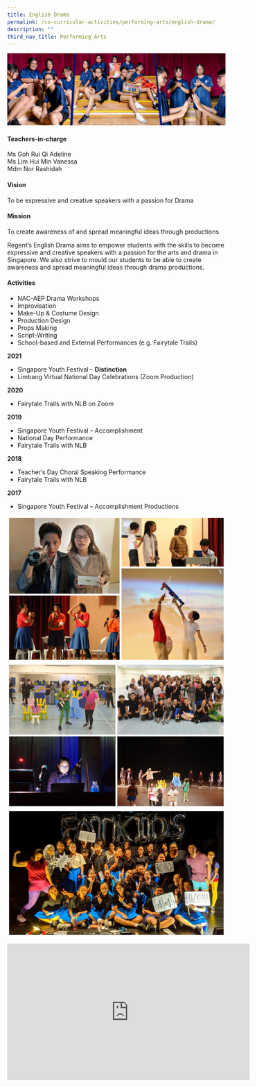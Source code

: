 ```yaml
---
title: English Drama
permalink: /co-curricular-activities/performing-arts/english-drama/
description: ""
third_nav_title: Performing Arts
---
```

![](/images/CCA/English%20Drama/ELDABanner%20-%202023.jpg)

#### Teachers-in-charge  
Ms Goh Rui Qi Adeline  
Ms Lim Hui Min Vanessa  
Mdm Nor Rashidah

#### Vision  
To be expressive and creative speakers with a passion for Drama

#### Mission  
To create awareness of and spread meaningful ideas through productions

Regent’s English Drama aims to empower students with the skills to become expressive and creative speakers with a passion for the arts and drama in Singapore. We also strive to mould our students to be able to create awareness and spread meaningful ideas through drama productions.

#### Activities

*   NAC-AEP Drama Workshops
*   Improvisation
*   Make-Up & Costume Design
*   Production Design
*   Props Making
*   Script-Writing
*   School-based and External Performances (e.g. Fairytale Trails)

**2021**

*   Singapore Youth Festival – **Distinction**
*   Limbang Virtual National Day Celebrations (Zoom Production)

**2020**

*   Fairytale Trails with NLB on Zoom

**2019**

*   Singapore Youth Festival – Accomplishment
*   National Day Performance
*   Fairytale Trails with NLB

**2018**

*   Teacher’s Day Choral Speaking Performance
*   Fairytale Trails with NLB

**2017**

*   Singapore Youth Festival – Accomplishment Productions

![](/images/CCA/English%20Drama/ELDA-1.jpg)
![](/images/CCA/English%20Drama/ELDA-2.jpg)
![](/images/CCA/English%20Drama/ELDA-3.jpg)

<iframe width="560" height="315" src="https://www.youtube.com/embed/4mgKkVpeQ_E" title="YouTube video player" frameborder="0" allow="accelerometer; autoplay; clipboard-write; encrypted-media; gyroscope; picture-in-picture" allowfullscreen></iframe>